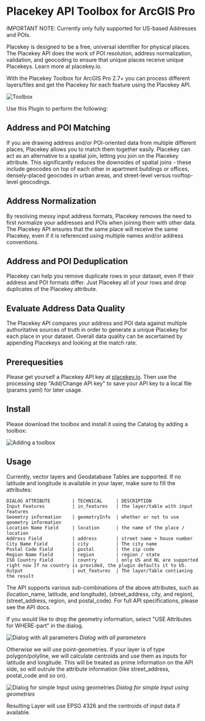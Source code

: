 # Placekey API Toolbox for ArcGIS Pro

IMPORTANT NOTE: Currently only fully supported for US-based Addresses and POIs.

Placekey is designed to be a free, universal identifier for physical places. The Placekey API does the work of POI resolution, address normalization, validation, and geocoding to ensure that unique places receive unique Placekeys. Learn more at placekey.io.

With the Placekey Toolbox for ArcGIS Pro 2.7+ you can process different layers/files and get the Placekey for each feature using the Placekey API.

![Toolbox](https://i.imgur.com/s6W0aQE.png)

Use this Plugin to perform the following:
## Address and POI Matching

If you are drawing address and/or POI-oriented data from multiple different places, Placekey allows you to match them together easily. Placekey can act as an alternative to a spatial join, letting you join on the Placekey attribute. This significantly reduces the downsides of spatial joins - these include geocodes on top of each other in apartment buildings or offices, densely-placed geocodes in urban areas, and street-level versus rooftop-level geocodings.
## Address Normalization

By resolving messy input address formats, Placekey removes the need to first normalize your addresses and POIs when joining them with other data. The Placekey API ensures that the same place will receive the same Placekey, even if it is referenced using multiple names and/or address conventions.
## Address and POI Deduplication

Placekey can help you remove duplicate rows in your dataset, even if their address and POI formats differ. Just Placekey all of your rows and drop duplicates of the Placekey attribute.
## Evaluate Address Data Quality

The Placekey API compares your address and POI data against multiple authoritative sources of truth in order to generate a unique Placekey for each place in your dataset. Overall data quality can be ascertained by appending Placekeys and looking at the match rate.

## Prerequesities

Please get yourself a Placekey API key at [placekey.io](https://placekey.io). Then use the processing step "Add/Change API key" to save your API key to a local file (params.yaml) for later usage.

## Install

Please download the toolbox and install it using the Catalog by adding a toolbox:

![Adding a toolbox](https://i.imgur.com/1xHoCOE.gif)

## Usage

Currently, vector layers and Geodatabase Tables are supported. If no latitude and longitude is available in your layer, make sure to fill the attributes:
    
    DIALOG ATTRIBUTE        | TECHNICAL     | DESCRIPTION
    Input Features          | in_features   | the layer/table with input features
    Geometry information    | geometryInfo  | whether or not to use geometry information
    Location Name Field     | location      | the name of the place / location 
    Address Field           | address       | street name + house number
    City Name Field         | city          | The city name
    Postal Code Field       | postal        | the zip code
    Region Name Field       | region        | region / state 
    ISO Country Field       | country       | only US and NL are supported right now If no country is provided, the plugin defaults it to US.
    Output                  | out_features  | The layer/Table contianing the result

The API supports various sub-combinations of the above attributes, such as (location_name, latitude, and longitude), (street_address, city, and region), (street_address, region, and postal_code). For full API specifications, please see the API docs.

If you would like to drop the geometry information, select "USE Attributes for WHERE-part" in the dialog. 

![Dialog with all parameters](https://i.imgur.com/80DrT8a.png)
*Dialog with all parameters*

Otherwise we will use point-geometries. If your layer is of type polygon/polyline, we will calculate centroids and use them as inputs for latitude and longitude. This will be treated as prime information on the API side, so will outrule the attribute information (like street_address, postal_code and so on).

![Dialog for simple Input using geometries](https://i.imgur.com/C8oyiMy.png)
*Dialog for simple Input using geometries*

Resulting Layer will use EPSG 4326 and the centroids of input data if available.
